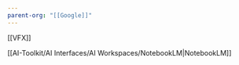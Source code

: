 ```yaml
---
parent-org: "[[Google]]"
---
```

[[VFX]]

[[AI-Toolkit/AI Interfaces/AI Workspaces/NotebookLM|NotebookLM]]

